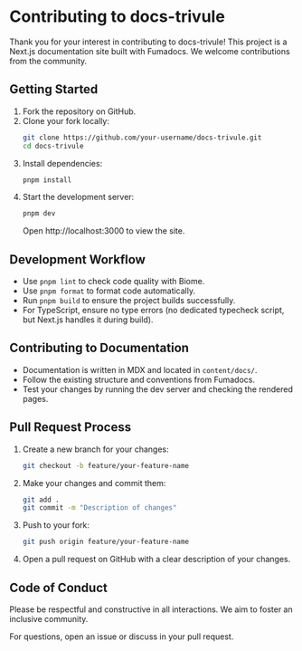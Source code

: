 # Contributing to docs-trivule

Thank you for your interest in contributing to docs-trivule! This project is a Next.js documentation site built with Fumadocs. We welcome contributions from the community.

## Getting Started

1. Fork the repository on GitHub.
2. Clone your fork locally:
   ```bash
   git clone https://github.com/your-username/docs-trivule.git
   cd docs-trivule
   ```
3. Install dependencies:
   ```bash
   pnpm install
   ```
4. Start the development server:
   ```bash
   pnpm dev
   ```
   Open http://localhost:3000 to view the site.

## Development Workflow

- Use `pnpm lint` to check code quality with Biome.
- Use `pnpm format` to format code automatically.
- Run `pnpm build` to ensure the project builds successfully.
- For TypeScript, ensure no type errors (no dedicated typecheck script, but Next.js handles it during build).

## Contributing to Documentation

- Documentation is written in MDX and located in `content/docs/`.
- Follow the existing structure and conventions from Fumadocs.
- Test your changes by running the dev server and checking the rendered pages.

## Pull Request Process

1. Create a new branch for your changes:
   ```bash
   git checkout -b feature/your-feature-name
   ```
2. Make your changes and commit them:
   ```bash
   git add .
   git commit -m "Description of changes"
   ```
3. Push to your fork:
   ```bash
   git push origin feature/your-feature-name
   ```
4. Open a pull request on GitHub with a clear description of your changes.

## Code of Conduct

Please be respectful and constructive in all interactions. We aim to foster an inclusive community.

For questions, open an issue or discuss in your pull request.